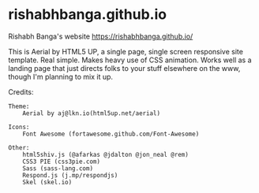 # rishabhbanga.github.io

Rishabh Banga's website https://rishabhbanga.github.io/

This is Aerial by HTML5 UP, a single page, single screen responsive site template. Real simple. 
Makes heavy use of CSS animation. Works well as a landing page that just directs folks to your stuff elsewhere on the www, though I'm planning to mix it up.


Credits:

	Theme:
		Aerial by aj@lkn.io(html5up.net/aerial)

	Icons:
		Font Awesome (fortawesome.github.com/Font-Awesome)

	Other:
		html5shiv.js (@afarkas @jdalton @jon_neal @rem)
		CSS3 PIE (css3pie.com)
		Sass (sass-lang.com)
		Respond.js (j.mp/respondjs)
		Skel (skel.io)
